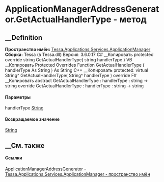 # ApplicationManagerAddressGenerator.GetActualHandlerType - метод
##  __Definition
 **Пространство имён:**
[Tessa.Applications.Services.ApplicationManager](N_Tessa_Applications_Services_ApplicationManager.htm)  
 **Сборка:** Tessa (в Tessa.dll) Версия: 3.6.0.17
C# __Копировать
     protected override string GetActualHandlerType(
    	string handlerType
    )
VB __Копировать
     Protected Overrides Function GetActualHandlerType ( 
    	handlerType As String
    ) As String
C++ __Копировать
     protected:
    virtual String^ GetActualHandlerType(
    	String^ handlerType
    ) override
F# __Копировать
     abstract GetActualHandlerType : 
            handlerType : string -> string 
    override GetActualHandlerType : 
            handlerType : string -> string 
#### Параметры
handlerType [String](https://learn.microsoft.com/dotnet/api/system.string)
#### Возвращаемое значение
[String](https://learn.microsoft.com/dotnet/api/system.string)
##  __См. также
#### Ссылки
[ApplicationManagerAddressGenerator -
](T_Tessa_Applications_Services_ApplicationManager_ApplicationManagerAddressGenerator.htm)
[Tessa.Applications.Services.ApplicationManager - пространство
имён](N_Tessa_Applications_Services_ApplicationManager.htm)
